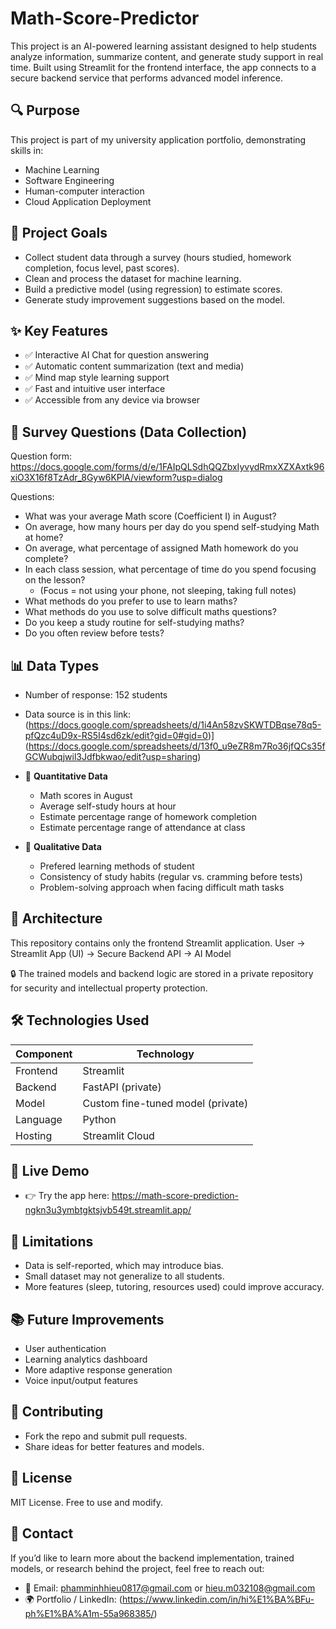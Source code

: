 # Math-Score-Predictor
This project is an AI-powered learning assistant designed to help students analyze information, summarize content, and generate study support in real time. Built using Streamlit for the frontend interface, the app connects to a secure backend service that performs advanced model inference.

## 🔍 Purpose
This project is part of my university application portfolio, demonstrating skills in:
- Machine Learning
- Software Engineering
- Human-computer interaction
- Cloud Application Deployment

## 🚀 Project Goals
- Collect student data through a survey (hours studied, homework completion, focus level, past scores).
- Clean and process the dataset for machine learning.
- Build a predictive model (using regression) to estimate scores.
- Generate study improvement suggestions based on the model.

## ✨ Key Features
- ✅ Interactive AI Chat for question answering
- ✅ Automatic content summarization (text and media)
- ✅ Mind map style learning support
- ✅ Fast and intuitive user interface
- ✅ Accessible from any device via browser

## 📝 Survey Questions (Data Collection)
Question form: https://docs.google.com/forms/d/e/1FAIpQLSdhQQZbxIyvydRmxXZXAxtk96xiO3X16f8TzAdr_8Gyw6KPlA/viewform?usp=dialog

Questions:
- What was your average Math score (Coefficient I) in August?
- On average, how many hours per day do you spend self-studying Math at home?
- On average, what percentage of assigned Math homework do you complete?
- In each class session, what percentage of time do you spend focusing on the lesson?
  + (Focus = not using your phone, not sleeping, taking full notes)
- What methods do you prefer to use to learn maths?
- What methods do you use to solve difficult maths questions?
- Do you keep a study routine for self-studying maths?
- Do you often review before tests?
 
## 📊 Data Types

- Number of response: 152 students
- Data source is in this link: (https://docs.google.com/spreadsheets/d/1i4An58zvSKWTDBqse78q5-pfQzc4uD9x-RS5I4sd6zk/edit?gid=0#gid=0)](https://docs.google.com/spreadsheets/d/13f0_u9eZR8m7Ro36jfQCs35fGCWubqjwil3Jdfbkwao/edit?usp=sharing)
  
- 🔢 **Quantitative Data**
  + Math scores in August
  + Average self-study hours at hour
  + Estimate percentage range of homework completion
  + Estimate percentage range of attendance at class
- 📝 **Qualitative Data**
  + Prefered learning methods of student
  + Consistency of study habits (regular vs. cramming before tests)
  + Problem-solving approach when facing difficult math tasks

## 🧩 Architecture

This repository contains only the frontend Streamlit application.
User  →  Streamlit App (UI)  →  Secure Backend API  →  AI Model

🔒 The trained models and backend logic are stored in a private repository for security and intellectual property protection.

## 🛠️ Technologies Used
| Component | Technology                        |
| --------- | --------------------------------- |
| Frontend  | Streamlit                         |
| Backend   | FastAPI (private)                 |
| Model     | Custom fine-tuned model (private) |
| Language  | Python                            |
| Hosting   | Streamlit Cloud                   |

## 🚀 Live Demo
- 👉 Try the app here: https://math-score-prediction-ngkn3u3ymbtgktsjvb549t.streamlit.app/

## 📌 Limitations
- Data is self-reported, which may introduce bias.
- Small dataset may not generalize to all students.
- More features (sleep, tutoring, resources used) could improve accuracy.

## 📚 Future Improvements
- User authentication
- Learning analytics dashboard
- More adaptive response generation
- Voice input/output features

## 🤝 Contributing
- Fork the repo and submit pull requests.
- Share ideas for better features and models.

## 📜 License
MIT License. Free to use and modify.

## 📩 Contact
If you’d like to learn more about the backend implementation, trained models, or research behind the project, feel free to reach out:
- 📧 Email: phamminhhieu0817@gmail.com or hieu.m032108@gmail.com
- 🌍 Portfolio / LinkedIn: (https://www.linkedin.com/in/hi%E1%BA%BFu-ph%E1%BA%A1m-55a968385/)
